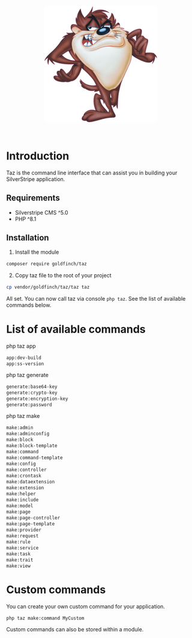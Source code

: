 <p align="center">
  <img width="300" src="https://raw.githubusercontent.com/goldfinch/taz/main/taz.png" alt="Taz">
</p>
<br/>

# Introduction

Taz is the command line interface that can assist you in building your SilverStripe application.

## Requirements

* Silverstripe CMS ^5.0
* PHP ^8.1

## Installation

1. Install the module

```bash
composer require goldfinch/taz
```


2. Copy taz file to the root of your project

```bash
cp vendor/goldfinch/taz/taz taz
```

All set. You can now call taz via console ```php taz```. See the list of available commands below.


# List of available commands

php taz app
```
app:dev-build     
app:ss-version
```

php taz generate
```
generate:base64-key
generate:crypto-key
generate:encryption-key
generate:password
```

php taz make
```
make:admin
make:adminconfig
make:block
make:block-template
make:command
make:command-template
make:config
make:controller
make:crontask
make:dataextension
make:extension
make:helper
make:include
make:model
make:page
make:page-controller
make:page-template
make:provider
make:request
make:rule
make:service
make:task
make:trait
make:view
```

# Custom commands

You can create your own custom command for your application.

```
php taz make:command MyCustom
```

Custom commands can also be stored within a module. 
